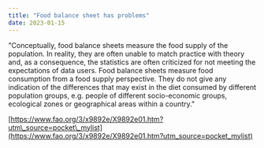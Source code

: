 ```yaml
---
title: "Food balance sheet has problems"
date: 2023-01-15
---
```


"Conceptually, food balance sheets measure the food supply of the population. In reality, they are often unable to match practice with theory and, as a consequence, the statistics are often criticized for not meeting the expectations of data users. Food balance sheets measure food consumption from a food supply perspective. They do not give any indication of the differences that may exist in the diet consumed by different population groups, e.g. people of different socio-economic groups, ecological zones or geographical areas within a country."

[https://www.fao.org/3/x9892e/X9892e01.htm?utm\_source=pocket\_mylist](https://www.fao.org/3/x9892e/X9892e01.htm?utm_source=pocket_mylist)
